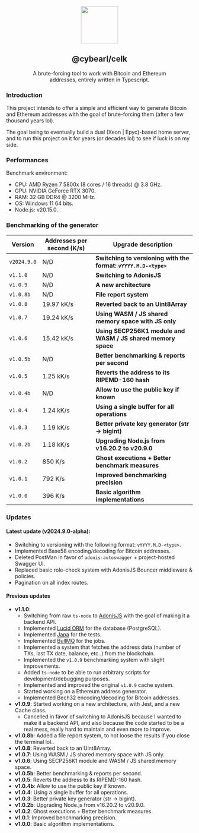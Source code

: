 <p align="center">
  <br />
  <a href="https://www.cybearl.com" target="_blank"><img width="100px" src="https://cybearl.com/_next/image?url=%2Fimages%2Flogo.webp&w=640&q=75" /></a>
  <h2 align="center">@cybearl/celk</h2>
  <p align="center">A brute-forcing tool to work with Bitcoin and Ethereum<br />addresses, entirely written in Typescript.</p>
</p>

### Introduction
This project intends to offer a simple and efficient way to generate Bitcoin and Ethereum addresses with the goal
of brute-forcing them (after a few thousand years lol).

The goal being to eventually build a dual (Xeon | Epyc)-based home server, and to run this project on it for years
(or decades lol) to see if luck is on my side.

### Performances
Benchmark environment:
- CPU: AMD Ryzen 7 5800x (8 cores / 16 threads) @ 3.8 GHz.
- GPU: NVIDIA GeForce RTX 3070.
- RAM: 32 GB DDR4 @ 3200 MHz.
- OS: Windows 11 64 bits.
- Node.js: v20.15.0.

### Benchmarking of the generator
| Version     | Addresses per second (K/s) | Upgrade description                                             |
|-------------|----------------------------|-----------------------------------------------------------------|
| `v2024.9.0` | N/D                        | **Switching to versioning with the format: `vYYYY.M.D-<type>`** |
| `v1.1.0`    | N/D                        | **Switching to AdonisJS**                                       |
| `v1.0.9`    | N/D                        | **A new architecture**                                          |
| `v1.0.8b`   | N/D                        | **File report system**                                          |
| `v1.0.8`    | 19.97 kK/s                 | **Reverted back to an Uint8Array**                              |
| `v1.0.7`    | 19.24 kK/s                 | **Using WASM / JS shared memory space with JS only**            |
| `v1.0.6`    | 15.42 kK/s                 | **Using SECP256K1 module and WASM / JS shared memory space**    |
| `v1.0.5b`   | N/D                        | **Better benchmarking & reports per second**                    |
| `v1.0.5`    | 1.25 kK/s                  | **Reverts the address to its RIPEMD-160 hash**                  |
| `v1.0.4b`   | N/D                        | **Allow to use the public key if known**                        |
| `v1.0.4`    | 1.24 kK/s                  | **Using a single buffer for all operations**                    |
| `v1.0.3`    | 1.19 kK/s                  | **Better private key generator (str -> bigint)**                |
| `v1.0.2b`   | 1.18 kK/s                  | **Upgrading Node.js from v16.20.2 to v20.9.0**                  |
| `v1.0.2`    | 850 K/s                    | **Ghost executions + Better benchmark measures**                |
| `v1.0.1`    | 792 K/s                    | **Improved benchmarking precision**                             |
| `v1.0.0`    | 396 K/s                    | **Basic algorithm implementations**                             |

### Updates
#### Latest update (v2024.9.0-alpha):
  - Switching to versioning with the following format: `vYYYY.M.D-<type>`.
  - Implemented Base58 encoding/decoding for Bitcoin addresses.
  - Deleted PostMan in favor of `adonis-autoswagger` + project-hosted Swagger UI.
  - Replaced basic role-check system with AdonisJS Bouncer middleware & policies.
  - Pagination on all index routes.

#### Previous updates
- **v1.1.0**:
  - Switching from raw `ts-node` to [AdonisJS](https://adonisjs.com/) with the goal of making it a backend API.
  - Implemented [Lucid ORM](https://lucid.adonisjs.com/docs/introduction) for the database (PostgreSQL).
  - Implemented [Japa](https://japa.dev/docs/introduction) for the tests.
  - Implemented [BullMQ](https://docs.bullmq.io/) for the jobs.
  - Implemented a system that fetches the address data (number of TXs, last TX date, balance, etc..) from the blockchain.
  - Implemented the `v1.0.9` benchmarking system with slight improvements.
  - Added `ts-node` to be able to run arbitrary scripts for development/debugging purposes.
  - Implemented and improved the original `v1.0.9` cache system.
  - Started working on a Ethereum address generator.
  - Implemented Bech32 encoding/decoding for Bitcoin addresses.
- **v1.0.9**: Started working on a new architecture, with Jest, and a new Cache class.
  - Cancelled in favor of switching to AdonisJS because I wanted to make it a backend API,
    and also because the code started to be a real mess, really hard to maintain and even more
    to improve.
- **v1.0.8b**: Added a file report system, to not loose the results if you close the terminal lol..
- **v1.0.8**: Reverted back to an Uint8Array.
- **v1.0.7**: Using WASM / JS shared memory space with JS only.
- **v1.0.6**: Using SECP256K1 module and WASM / JS shared memory space.
- **v1.0.5b**: Better benchmarking & reports per second.
- **v1.0.5**: Reverts the address to its RIPEMD-160 hash.
- **v1.0.4b**: Allow to use the public key if known.
- **v1.0.4**: Using a single buffer for all operations.
- **v1.0.3**: Better private key generator (str -> bigint).
- **v1.0.2b**: Upgrading Node.js from v16.20.2 to v20.9.0.
- **v1.0.2**: Ghost executions + Better benchmark measures.
- **v1.0.1**: Improved benchmarking precision.
- **v1.0.0**: Basic algorithm implementations.
